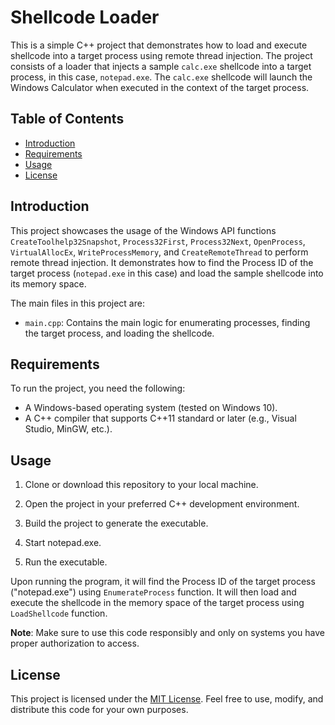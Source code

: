# Shellcode Loader

This is a simple C++ project that demonstrates how to load and execute shellcode into a target process using remote thread injection. The project consists of a loader that injects a sample `calc.exe` shellcode into a target process, in this case, `notepad.exe`. The `calc.exe` shellcode will launch the Windows Calculator when executed in the context of the target process.

## Table of Contents
- [Introduction](#introduction)
- [Requirements](#requirements)
- [Usage](#usage)
- [License](#license)

## Introduction

This project showcases the usage of the Windows API functions `CreateToolhelp32Snapshot`, `Process32First`, `Process32Next`, `OpenProcess`, `VirtualAllocEx`, `WriteProcessMemory`, and `CreateRemoteThread` to perform remote thread injection. It demonstrates how to find the Process ID of the target process (`notepad.exe` in this case) and load the sample shellcode into its memory space.

The main files in this project are:
- `main.cpp`: Contains the main logic for enumerating processes, finding the target process, and loading the shellcode.

## Requirements

To run the project, you need the following:

- A Windows-based operating system (tested on Windows 10).
- A C++ compiler that supports C++11 standard or later (e.g., Visual Studio, MinGW, etc.).

## Usage

1. Clone or download this repository to your local machine.

2. Open the project in your preferred C++ development environment.

3. Build the project to generate the executable.

4. Start notepad.exe.
   
5. Run the executable.

Upon running the program, it will find the Process ID of the target process ("notepad.exe") using `EnumerateProcess` function. It will then load and execute the shellcode in the memory space of the target process using `LoadShellcode` function.

**Note**: Make sure to use this code responsibly and only on systems you have proper authorization to access.

## License

This project is licensed under the [MIT License](LICENSE). Feel free to use, modify, and distribute this code for your own purposes.

